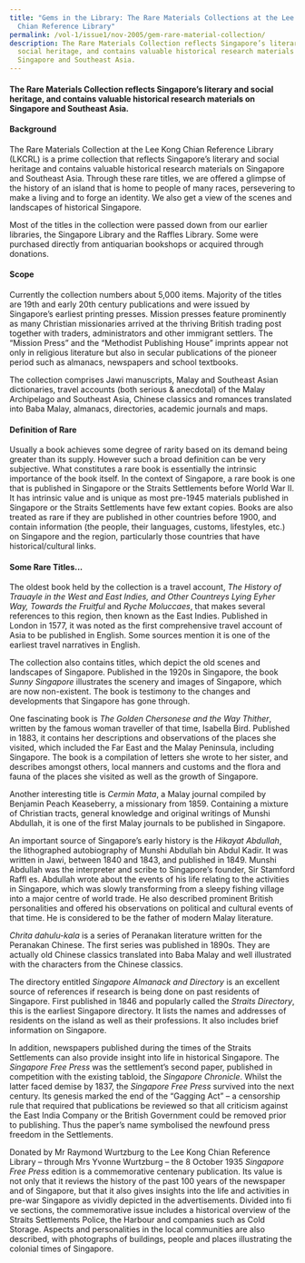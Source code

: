 ```yaml
---
title: "Gems in the Library: The Rare Materials Collections at the Lee Kong
  Chian Reference Library"
permalink: /vol-1/issue1/nov-2005/gem-rare-material-collection/
description: The Rare Materials Collection reflects Singapore’s literary and
  social heritage, and contains valuable historical research materials on
  Singapore and Southeast Asia.
---
```

#### The Rare Materials Collection reflects Singapore’s literary and social heritage, and contains valuable historical research materials on Singapore and Southeast Asia.
 
#### **Background**
 
The Rare Materials Collection at the Lee Kong Chian Reference Library (LKCRL) is a prime collection that reflects Singapore’s literary and social heritage and contains valuable historical research materials on Singapore and Southeast Asia. Through these rare titles, we are offered a glimpse of the history of an island that is home to people of many races, persevering to make a living and to forge an identity. We also get a view of the scenes and landscapes of historical Singapore.
 
Most of the titles in the collection were passed down from our earlier libraries, the Singapore Library and the Raffles Library. Some were purchased directly from antiquarian bookshops or acquired through donations. 

#### **Scope**
Currently the collection numbers about 5,000 items. Majority of the titles are 19th and early 20th century publications and were issued by Singapore’s earliest printing presses. Mission presses feature prominently as many Christian missionaries arrived at the thriving British trading post together with traders, administrators and other immigrant settlers. The “Mission Press” and the “Methodist Publishing House” imprints appear not only in religious literature but also in secular publications of the pioneer period such as almanacs, newspapers and school textbooks.
 
The collection comprises Jawi manuscripts, Malay and Southeast Asian dictionaries, travel accounts (both serious & anecdotal) of the Malay Archipelago and Southeast Asia, Chinese classics and romances translated into Baba Malay, almanacs, directories, academic journals and maps.

#### **Definition of Rare**
Usually a book achieves some degree of rarity based on its demand being greater than its supply. However such a broad definition can be very subjective. What constitutes a rare book is essentially the intrinsic importance of the book itself. In the context of Singapore, a rare book is one that is published in Singapore or the Straits Settlements before World War II. It has intrinsic value and is unique as most pre-1945 materials published in Singapore or the Straits Settlements have few extant copies. Books are also treated as rare if they are published in other countries before 1900, and contain information (the people, their languages, customs, lifestyles, etc.) on Singapore and the region, particularly those countries that have historical/cultural links.

#### **Some Rare Titles...**
The oldest book held by the collection is a travel account, *The History of Trauayle in the West and East Indies, and Other Countreys Lying Eyher Way, Towards the Fruitful* and *Ryche Moluccaes*, that makes several references to this region, then known as the East Indies. Published in London in 1577, it was noted as the first comprehensive travel account of Asia to be published in English. Some sources mention it is one of the earliest travel narratives in English.

The collection also contains titles, which depict the old scenes and landscapes of Singapore. Published in the 1920s in Singapore, the book *Sunny Singapore* illustrates the scenery and images of Singapore, which are now non-existent. The book is testimony to the changes and developments that Singapore has gone through.

One fascinating book is *The Golden Chersonese and the Way Thither*, written by the famous woman traveller of that time, Isabella Bird. Published in 1883, it contains her descriptions and observations of the places she visited, which included the Far East and the Malay Peninsula, including Singapore. The book is a compilation of letters she wrote to her sister, and describes amongst others, local manners and customs and the flora and fauna of the places she visited as well as the growth of Singapore.

Another interesting title is *Cermin Mata*, a Malay journal compiled by Benjamin Peach Keaseberry, a missionary from 1859. Containing a mixture of Christian tracts, general knowledge and original writings of Munshi Abdullah, it is one of the first Malay journals to be published in Singapore.

An important source of Singapore’s early history is the *Hikayat Abdullah*, the lithographed autobiography of Munshi Abdullah bin Abdul Kadir. It was written in Jawi, between 1840 and 1843, and published in 1849. Munshi Abdullah was the interpreter and scribe to Singapore’s founder, Sir Stamford Raffl es. Abdullah wrote about the events of his life relating to the activities in Singapore, which was slowly transforming from a sleepy fishing village into a major centre of world trade. He also described prominent British personalities and offered his observations on political and cultural events of that time. He is considered to be the father of modern Malay literature.

*Chrita dahulu-kala* is a series of Peranakan literature written for the Peranakan Chinese. The first series was published in 1890s. They are actually old Chinese classics translated into Baba Malay and well illustrated with the characters from the Chinese classics.

The directory entitled *Singapore Almanack and Directory* is an excellent source of references if research is being done on past residents of Singapore. First published in 1846 and popularly called the *Straits Directory*, this is the earliest Singapore directory. It lists the names and addresses of residents on the island as well as their professions. It also includes brief information on Singapore.

In addition, newspapers published during the times of the Straits Settlements can also provide insight into life in historical Singapore. The *Singapore Free Press* was the settlement’s second paper, published in competition with the existing tabloid, the *Singapore Chronicle*. Whilst the latter faced demise by 1837, the *Singapore Free Press* survived into the next century. Its genesis marked the end of the “Gagging Act” – a censorship rule that required that publications be reviewed so that all criticism against the East India Company or the British Government could be removed prior to publishing. Thus the paper’s name symbolised the newfound press freedom in the Settlements.

Donated by Mr Raymond Wurtzburg to the Lee Kong Chian Reference Library – through Mrs Yvonne Wurtzburg – the 8 October 1935 *Singapore Free Press* edition is a commemorative centenary publication. Its value is not only that it reviews the history of the past 100 years of the newspaper and of Singapore, but that it also gives insights into the life and activities in pre-war Singapore as vividly depicted in the advertisements. Divided into fi ve sections, the commemorative issue includes a historical overview of the Straits Settlements Police, the Harbour and companies such as Cold Storage. Aspects and personalities in the local communities are also described, with photographs of buildings, people and places illustrating the colonial times of Singapore.



